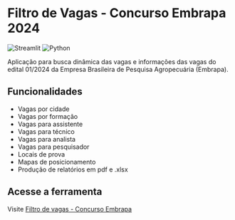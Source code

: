 # Filtro de Vagas - Concurso Embrapa 2024

![Streamlit](https://img.shields.io/badge/Streamlit-1.39-brightgreen) ![Python](https://img.shields.io/badge/Python-3.9-blue)

Aplicação para busca dinâmica das vagas e informações das vagas do edital 01/2024 da Empresa Brasileira de Pesquisa Agropecuária (Embrapa).

## Funcionalidades

- Vagas por cidade
- Vagas por formação
- Vagas para assistente
- Vagas para técnico
- Vagas para analista
- Vagas para pesquisador
- Locais de prova
- Mapas de posicionamento
- Produção de relatórios em pdf e .xlsx

## Acesse a ferramenta

Visite [Filtro de vagas - Concurso Embrapa](https://concursoembrapa.streamlit.app)